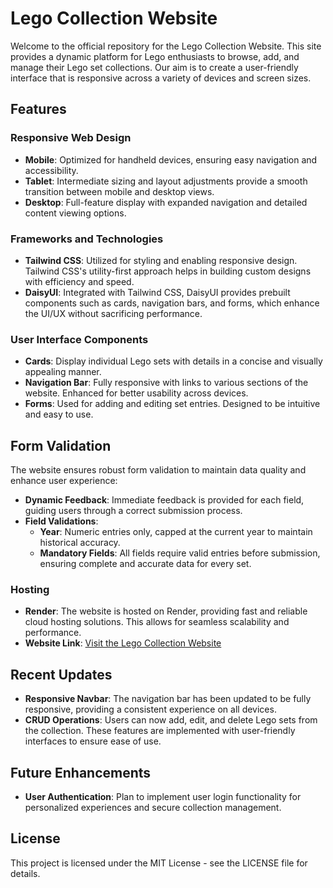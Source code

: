 # Lego Collection Website

Welcome to the official repository for the Lego Collection Website. This site provides a dynamic platform for Lego enthusiasts to browse, add, and manage their Lego set collections. Our aim is to create a user-friendly interface that is responsive across a variety of devices and screen sizes.

## Features

### Responsive Web Design
- **Mobile**: Optimized for handheld devices, ensuring easy navigation and accessibility.
- **Tablet**: Intermediate sizing and layout adjustments provide a smooth transition between mobile and desktop views.
- **Desktop**: Full-feature display with expanded navigation and detailed content viewing options.

### Frameworks and Technologies

- **Tailwind CSS**: Utilized for styling and enabling responsive design. Tailwind CSS's utility-first approach helps in building custom designs with efficiency and speed.
- **DaisyUI**: Integrated with Tailwind CSS, DaisyUI provides prebuilt components such as cards, navigation bars, and forms, which enhance the UI/UX without sacrificing performance.

### User Interface Components

- **Cards**: Display individual Lego sets with details in a concise and visually appealing manner.
- **Navigation Bar**: Fully responsive with links to various sections of the website. Enhanced for better usability across devices.
- **Forms**: Used for adding and editing set entries. Designed to be intuitive and easy to use.

## Form Validation

The website ensures robust form validation to maintain data quality and enhance user experience:

- **Dynamic Feedback**: Immediate feedback is provided for each field, guiding users through a correct submission process.
- **Field Validations**:
  - **Year**: Numeric entries only, capped at the current year to maintain historical accuracy.
  - **Mandatory Fields**: All fields require valid entries before submission, ensuring complete and accurate data for every set.

### Hosting

- **Render**: The website is hosted on Render, providing fast and reliable cloud hosting solutions. This allows for seamless scalability and performance.
- **Website Link**: [Visit the Lego Collection Website](https://lego-collection-nzji.onrender.com/)

## Recent Updates

- **Responsive Navbar**: The navigation bar has been updated to be fully responsive, providing a consistent experience on all devices.
- **CRUD Operations**: Users can now add, edit, and delete Lego sets from the collection. These features are implemented with user-friendly interfaces to ensure ease of use.


## Future Enhancements

- **User Authentication**: Plan to implement user login functionality for personalized experiences and secure collection management.

## License

This project is licensed under the MIT License - see the LICENSE file for details.

